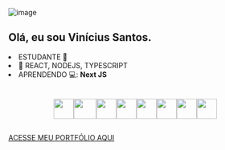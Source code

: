 ![image](https://github.com/vinicius-santosrc/vinicius-santosrc/assets/88507996/4fb94dca-a731-49f2-a7eb-9d23fd95e048)<h2>Olá, eu sou <b>Vinícius Santos.</b></h2>

<li> ESTUDANTE 🔭</li>
<li>🌱 REACT, NODEJS, TYPESCRIPT</li>
<li>APRENDENDO 💻: <b>Next JS</b></li>
<br>
<br>
<div class='icons'>
  <div class='icons-itens' style='display: flex; justify-content: center;'>
    <img width="40px" height="40px" src="https://testrigor.com/wp-content/uploads/2023/04/nextjs-logo-square.png">
    <!-- REACT --> 
    <img width="45px" height="40px" src="https://upload.wikimedia.org/wikipedia/commons/thumb/a/a7/React-icon.svg/2300px-React-icon.svg.png">
    <!-- NODEJS --> 
    <img width="40px" height="40px" src="https://cdn-icons-png.flaticon.com/512/5968/5968322.png">
    <!-- FIREBASE -->
    <img width="40px" height="40px" src="https://yt3.googleusercontent.com/GsP5Yvc5jOSop4SJf_75wdOYaEbO-7ZyYhnARodAGRnEMh-OQjGPGzUz2ZtzsHPtqFyHGvmbEtI=s900-c-k-c0x00ffffff-no-rj">
    <!-- APPWRITE -->
    <img width="40px" height="40px" src="https://seeklogo.com/images/A/appwrite-logo-D33B39992A-seeklogo.com.png">
    <!-- JS --> 
    <img width="40px" height="40px" src="https://upload.wikimedia.org/wikipedia/commons/thumb/9/99/Unofficial_JavaScript_logo_2.svg/260px-Unofficial_JavaScript_logo_2.svg.png">
    <!-- HTML --> 
    <img width="40px" height="40px" src="https://logodownload.org/wp-content/uploads/2016/10/html5-logo-8.png">
    <!-- CSS --> 
    <img width="40px" height="40px" src="https://upload.wikimedia.org/wikipedia/commons/thumb/6/62/CSS3_logo.svg/240px-CSS3_logo.svg.png">
  </div>
</div>


<h2></h2>
<a href="#">ACESSE MEU PORTFÓLIO AQUI</a>
<br>

